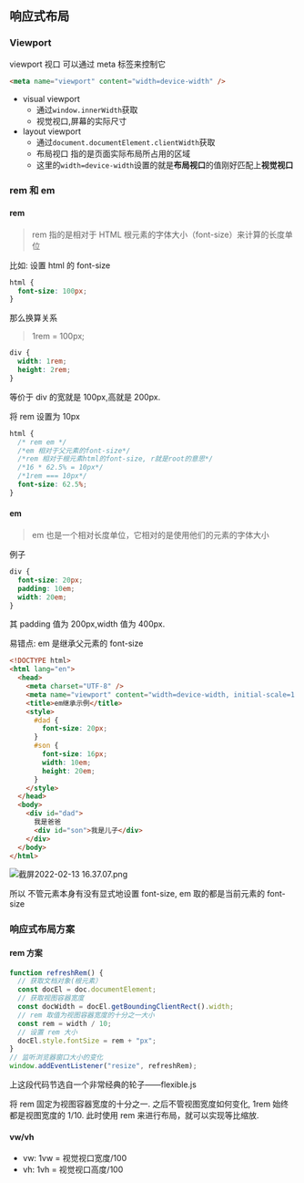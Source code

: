 ## 响应式布局

### Viewport

viewport 视口 可以通过 meta 标签来控制它

```html
<meta name="viewport" content="width=device-width" />
```

- visual viewport
  - 通过`window.innerWidth`获取
  - 视觉视口,屏幕的实际尺寸
- layout viewport
  - 通过`document.documentElement.clientWidth`获取
  - 布局视口 指的是页面实际布局所占用的区域
  - 这里的`width=device-width`设置的就是**布局视口**的值刚好匹配上**视觉视口**

### rem 和 em

#### rem

> rem 指的是相对于 HTML 根元素的字体大小（font-size）来计算的长度单位

比如: 设置 html 的 font-size

```css
html {
  font-size: 100px;
}
```

那么换算关系

> 1rem = 100px;

```css
div {
  width: 1rem;
  height: 2rem;
}
```

等价于 div 的宽就是 100px,高就是 200px.

将 rem 设置为 10px

```css
html {
  /* rem em */
  /*em 相对于父元素的font-size*/
  /*rem 相对于根元素html的font-size, r就是root的意思*/
  /*16 * 62.5% = 10px*/
  /*1rem === 10px*/
  font-size: 62.5%;
}
```

#### em

> em 也是一个相对长度单位，它相对的是使用他们的元素的字体大小

例子

```css
div {
  font-size: 20px;
  padding: 10em;
  width: 20em;
}
```

其 padding 值为 200px,width 值为 400px.

易错点: em 是继承父元素的 font-size

```html
<!DOCTYPE html>
<html lang="en">
  <head>
    <meta charset="UTF-8" />
    <meta name="viewport" content="width=device-width, initial-scale=1.0" />
    <title>em继承示例</title>
    <style>
      #dad {
        font-size: 20px;
      }
      #son {
        font-size: 16px;
        width: 10em;
        height: 20em;
      }
    </style>
  </head>
  <body>
    <div id="dad">
      我是爸爸
      <div id="son">我是儿子</div>
    </div>
  </body>
</html>
```

![截屏2022-02-13 16.37.07.png](https://s2.loli.net/2022/02/13/IsJAMK5BOXQZE8i.png)

所以 不管元素本身有没有显式地设置 font-size, em 取的都是当前元素的 font-size

### 响应式布局方案

#### rem 方案

```js
function refreshRem() {
  // 获取文档对象(根元素）
  const docEl = doc.documentElement;
  // 获取视图容器宽度
  const docWidth = docEl.getBoundingClientRect().width;
  // rem 取值为视图容器宽度的十分之一大小
  const rem = width / 10;
  // 设置 rem 大小
  docEl.style.fontSize = rem + "px";
}
// 监听浏览器窗口大小的变化
window.addEventListener("resize", refreshRem);
```

上这段代码节选自一个非常经典的轮子——flexible.js

将 rem 固定为视图容器宽度的十分之一. 之后不管视图宽度如何变化, 1rem 始终都是视图宽度的 1/10. 此时使用 rem 来进行布局，就可以实现等比缩放.

#### vw/vh

- vw: 1vw = 视觉视口宽度/100
- vh: 1vh = 视觉视口高度/100
